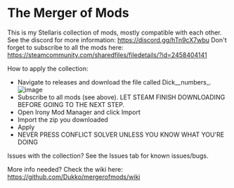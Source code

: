 # The Merger of Mods
This is my Stellaris collection of mods, mostly compatible with each other. See the discord for more information: https://discord.gg/hTn9cX7wbu
Don't forget to subscribe to all the mods here: https://steamcommunity.com/sharedfiles/filedetails/?id=2458404141

How to apply the collection:
- Navigate to releases and download the file called Dick__numbers_. 
![image](https://user-images.githubusercontent.com/1922688/123003916-81f8c580-d379-11eb-82ea-7943f02f208f.png)
- Subscribe to all mods (see above). LET STEAM FINISH DOWNLOADING BEFORE GOING TO THE NEXT STEP.
- Open Irony Mod Manager and click Import
- Import the zip you downloaded
- Apply
- NEVER PRESS CONFLICT SOLVER UNLESS YOU KNOW WHAT YOU'RE DOING

Issues with the collection?
See the Issues tab for known issues/bugs.

More info needed?
Check the wiki here: https://github.com/Dukko/mergerofmods/wiki
